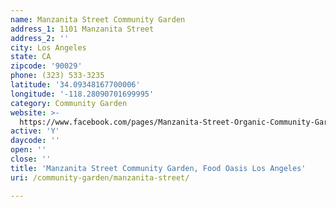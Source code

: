```yaml
---
name: Manzanita Street Community Garden
address_1: 1101 Manzanita Street
address_2: ''
city: Los Angeles
state: CA
zipcode: '90029'
phone: (323) 533-3235
latitude: '34.09348167700006'
longitude: '-118.28090701699995'
category: Community Garden
website: >-
  https://www.facebook.com/pages/Manzanita-Street-Organic-Community-Garden/398760433516388
active: 'Y'
daycode: ''
open: ''
close: ''
title: 'Manzanita Street Community Garden, Food Oasis Los Angeles'
uri: /community-garden/manzanita-street/

---
```

